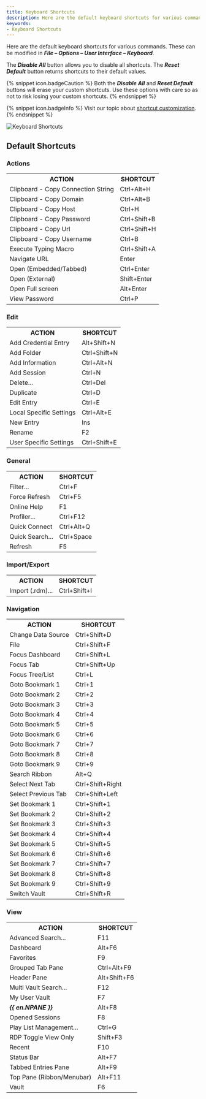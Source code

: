 ```yaml
---
title: Keyboard Shortcuts
description: Here are the default keyboard shortcuts for various commands.
keywords:
- Keyboard Shortcuts
---
```

Here are the default keyboard shortcuts for various commands. These can be modified in ***File – Options – User Interface – Keyboard***.  

The ***Disable All*** button allows you to disable all shortcuts. The ***Reset Default*** button returns shortcuts to their default values.  

{% snippet icon.badgeCaution %} 
Both the ***Disable All*** and ***Reset Default*** buttons will erase your custom shortcuts. Use these options with care so as not to risk losing your custom shortcuts. 
{% endsnippet %}
 
{% snippet icon.badgeInfo %} 
Visit our topic about [shortcut customization](/kb/remote-desktop-manager/how-to-articles/keyboard-shortcuts-customization-rdm-windows/). 
{% endsnippet %}
 
![Keyboard Shortcuts](https://webdevolutions.azureedge.net/docs/en/rdm/windows/RDMWin2101.png) 

## Default Shortcuts 

### Actions 
<table>
	<tr>
		<th>
ACTION 
		</th>
		<th>
SHORTCUT 
		</th>
	</tr>
	<tr>
		<td>
Clipboard - Copy Connection String 
		</td>
		<td>
Ctrl+Alt+H 
		</td>
	</tr>
	<tr>
		<td>
Clipboard - Copy Domain 
		</td>
		<td>
Ctrl+Alt+B 
		</td>
	</tr>
	<tr>
		<td>
Clipboard - Copy Host 
		</td>
		<td>
Ctrl+H 
		</td>
	</tr>
	<tr>
		<td>
Clipboard - Copy Password 
		</td>
		<td>
Ctrl+Shift+B 
		</td>
	</tr>
	<tr>
		<td>
Clipboard - Copy Url 
		</td>
		<td>
Ctrl+Shift+H 
		</td>
	</tr>
	<tr>
		<td>
Clipboard - Copy Username 
		</td>
		<td>
Ctrl+B 
		</td>
	</tr>
	<tr>
		<td>
Execute Typing Macro 
		</td>
		<td>
Ctrl+Shift+A 
		</td>
	</tr>
	<tr>
		<td>
Navigate URL 
		</td>
		<td>
Enter 
		</td>
	</tr>
	<tr>
		<td>
Open (Embedded/Tabbed) 
		</td>
		<td>
Ctrl+Enter 
		</td>
	</tr>
	<tr>
		<td>
Open (External) 
		</td>
		<td>
Shift+Enter 
		</td>
	</tr>
	<tr>
		<td>
Open Full screen 
		</td>
		<td>
Alt+Enter 
		</td>
	</tr>
	<tr>
		<td>
View Password 
		</td>
		<td>
Ctrl+P 
		</td>
	</tr>
</table>

### Edit 

<table>
	<tr>
		<th>
ACTION 
		</th>
		<th>
SHORTCUT 
		</th>
	</tr>
	<tr>
		<td>
Add Credential Entry 
		</td>
		<td>
Alt+Shift+N 
		</td>
	</tr>
	<tr>
		<td>
Add Folder 
		</td>
		<td>
Ctrl+Shift+N 
		</td>
	</tr>
	<tr>
		<td>
Add Information 
		</td>
		<td>
Ctrl+Alt+N 
		</td>
	</tr>
	<tr>
		<td>
Add Session 
		</td>
		<td>
Ctrl+N 
		</td>
	</tr>
	<tr>
		<td>
Delete... 
		</td>
		<td>
Ctrl+Del 
		</td>
	</tr>
	<tr>
		<td>
Duplicate 
		</td>
		<td>
Ctrl+D 
		</td>
	</tr>
	<tr>
		<td>
Edit Entry 
		</td>
		<td>
Ctrl+E 
		</td>
	</tr>
	<tr>
		<td>
Local Specific Settings 
		</td>
		<td>
Ctrl+Alt+E 
		</td>
	</tr>
	<tr>
		<td>
New Entry 
		</td>
		<td>
Ins 
		</td>
	</tr>
	<tr>
		<td>
Rename 
		</td>
		<td>
F2 
		</td>
	</tr>
	<tr>
		<td>
User Specific Settings 
		</td>
		<td>
Ctrl+Shift+E 
		</td>
	</tr>
</table>

### General 

<table>
	<tr>
		<th>
ACTION 
		</th>
		<th>
SHORTCUT 
		</th>
	</tr>
	<tr>
		<td>
Filter... 
		</td>
		<td>
Ctrl+F 
		</td>
	</tr>
	<tr>
		<td>
Force Refresh 
		</td>
		<td>
Ctrl+F5 
		</td>
	</tr>
	<tr>
		<td>
Online Help 
		</td>
		<td>
F1 
		</td>
	</tr>
	<tr>
		<td>
Profiler... 
		</td>
		<td>
Ctrl+F12 
		</td>
	</tr>
	<tr>
		<td>
Quick Connect 
		</td>
		<td>
Ctrl+Alt+Q 
		</td>
	</tr>
	<tr>
		<td>
Quick Search... 
		</td>
		<td>
Ctrl+Space 
		</td>
	</tr>
	<tr>
		<td>
Refresh 
		</td>
		<td>
F5 
		</td>
	</tr>
</table>

### Import/Export 

<table>
	<tr>
		<th>
ACTION 
		</th>
		<th>
SHORTCUT 
		</th>
	</tr>
	<tr>
		<td>
Import (.rdm)... 
		</td>
		<td>
Ctrl+Shift+I 
		</td>
	</tr>
</table>

### Navigation 

<table>
	<tr>
		<th>
ACTION 
		</th>
		<th>
SHORTCUT 
		</th>
	</tr>
	<tr>
		<td>
Change Data Source 
		</td>
		<td>
Ctrl+Shift+D 
		</td>
	</tr>
	<tr>
		<td>
File 
		</td>
		<td>
Ctrl+Shift+F 
		</td>
	</tr>
	<tr>
		<td>
Focus Dashboard 
		</td>
		<td>
Ctrl+Shift+L 
		</td>
	</tr>
	<tr>
		<td>
Focus Tab 
		</td>
		<td>
Ctrl+Shift+Up 
		</td>
	</tr>
	<tr>
		<td>
Focus Tree/List 
		</td>
		<td>
Ctrl+L 
		</td>
	</tr>
	<tr>
		<td>
Goto Bookmark 1 
		</td>
		<td>
Ctrl+1 
		</td>
	</tr>
	<tr>
		<td>
Goto Bookmark 2 
		</td>
		<td>
Ctrl+2 
		</td>
	</tr>
	<tr>
		<td>
Goto Bookmark 3 
		</td>
		<td>
Ctrl+3 
		</td>
	</tr>
	<tr>
		<td>
Goto Bookmark 4 
		</td>
		<td>
Ctrl+4 
		</td>
	</tr>
	<tr>
		<td>
Goto Bookmark 5 
		</td>
		<td>
Ctrl+5 
		</td>
	</tr>
	<tr>
		<td>
Goto Bookmark 6 
		</td>
		<td>
Ctrl+6 
		</td>
	</tr>
	<tr>
		<td>
Goto Bookmark 7 
		</td>
		<td>
Ctrl+7 
		</td>
	</tr>
	<tr>
		<td>
Goto Bookmark 8 
		</td>
		<td>
Ctrl+8 
		</td>
	</tr>
	<tr>
		<td>
Goto Bookmark 9 
		</td>
		<td>
Ctrl+9 
		</td>
	</tr>
	<tr>
		<td>
Search Ribbon 
		</td>
		<td>
Alt+Q 
		</td>
	</tr>
	<tr>
		<td>		
Select Next Tab 
		</td>
		<td>
Ctrl+Shift+Right 
		</td>
	</tr>
	<tr>
		<td>
Select Previous Tab 
		</td>
		<td>
Ctrl+Shift+Left 
		</td>
	</tr>
	<tr>
		<td>
Set Bookmark 1 
		</td>
		<td>
Ctrl+Shift+1 
		</td>
	</tr>
	<tr>
		<td>
Set Bookmark 2 
		</td>
		<td>
Ctrl+Shift+2 
		</td>
	</tr>
	<tr>
		<td>
Set Bookmark 3 
		</td>
		<td>
Ctrl+Shift+3 
		</td>
	</tr>
	<tr>
		<td>
Set Bookmark 4 
		</td>
		<td>
Ctrl+Shift+4 
		</td>
	</tr>
	<tr>
		<td>
Set Bookmark 5 
		</td>
		<td>
Ctrl+Shift+5 
		</td>
	</tr>
	<tr>
		<td>
Set Bookmark 6 
		</td>
		<td>
Ctrl+Shift+6 
		</td>
	</tr>
	<tr>
		<td>
Set Bookmark 7 
		</td>
		<td>
Ctrl+Shift+7 
		</td>
	</tr>
	<tr>
		<td>
Set Bookmark 8 
		</td>
		<td>
Ctrl+Shift+8 
		</td>
	</tr>
	<tr>
		<td>
Set Bookmark 9 
		</td>
		<td>
Ctrl+Shift+9 
		</td>
	</tr>
	<tr>
		<td>
Switch Vault 
		</td>
		<td>
Ctrl+Shift+R 
		</td>
	</tr>
</table>

### View 

<table>
	<tr>
		<th>
ACTION 
		</th>
		<th>
SHORTCUT 
		</th>
	</tr>
	<tr>
		<td>
Advanced Search... 
		</td>
		<td>
F11 
		</td>
	</tr>
	<tr>
		<td>
Dashboard 
		</td>
		<td>
Alt+F6 
		</td>
	</tr>
	<tr>
		<td>
Favorites 
		</td>
		<td>
F9 
		</td>
	</tr>
	<tr>
		<td>
Grouped Tab Pane 
		</td>
		<td>
Ctrl+Alt+F9 
		</td>
	</tr>
	<tr>
		<td>
Header Pane 
		</td>
		<td>
Alt+Shift+F6 
		</td>
	</tr>
	<tr>
		<td>
Multi Vault Search... 
		</td>
		<td>
F12 
		</td>
	</tr>
	<tr>
		<td>
My User Vault 
		</td>
		<td>
F7 
		</td>
	</tr>
	<tr>
		<td>
<b><i>{{ en.NPANE }}</i></b> 
		</td>
		<td>
Alt+F8 
		</td>
	</tr>
	<tr>
		<td>
Opened Sessions 
		</td>
		<td>
F8 
		</td>
	</tr>
	<tr>
		<td>
Play List Management... 
		</td>
		<td>
Ctrl+G 
		</td>
	</tr>
	<tr>
		<td>
RDP Toggle View Only 
		</td>
		<td>
Shift+F3 
		</td>
	</tr>
	<tr>
		<td>
Recent 
		</td>
		<td>
F10 
		</td>
	</tr>
	<tr>
		<td>
Status Bar 
		</td>
		<td>
Alt+F7 
		</td>
	</tr>
	<tr>
		<td>
Tabbed Entries Pane 
		</td>
		<td>
Alt+F9 
		</td>
	</tr>
	<tr>
		<td>
Top Pane (Ribbon/Menubar) 
		</td>
		<td>
Alt+F11 
		</td>
	</tr>
	<tr>
		<td>
Vault 
		</td>
		<td>
F6 
		</td>
	</tr>
</table>


